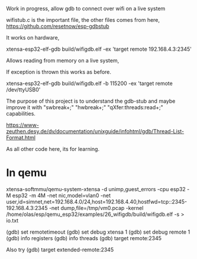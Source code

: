 Work in progress, allow gdb to connect over wifi on a live system

wifistub.c is the important file, the other files comes from here,
https://github.com/resetnow/esp-gdbstub

It works on hardware,


xtensa-esp32-elf-gdb build/wifigdb.elf    -ex 'target remote 192.168.4.3:2345'


Allows reading from memory on a live system,


If exception is thrown this works as before.

xtensa-esp32-elf-gdb build/wifigdb.elf   -b 115200 -ex 'target remote /dev/ttyUSB0'



The purpose of this project is to understand the gdb-stub and maybe improve it with 
	    "swbreak+;"
		"hwbreak+;"
		"qXfer:threads:read+;"
capabilities.

https://www-zeuthen.desy.de/dv/documentation/unixguide/infohtml/gdb/Thread-List-Format.html

As all other code here, its for learning.


In qemu
======

xtensa-softmmu/qemu-system-xtensa -d unimp,guest_errors -cpu esp32 -M esp32 -m 4M   -net nic,model=vlan0 -net user,id=simnet,net=192.168.4.0/24,host=192.168.4.40,hostfwd=tcp::2345-192.168.4.3:2345  -net dump,file=/tmp/vm0.pcap  -kernel /home/olas/esp/qemu_esp32/examples/26_wifigdb/build/wifigdb.elf -s     >  io.txt



(gdb) set remotetimeout 
(gdb) set debug xtensa 1
(gdb) set debug remote 1
(gdb) info registers
(gdb) info threads
(gdb) target remote:2345


Also try 
(gdb) target extended-remote:2345


